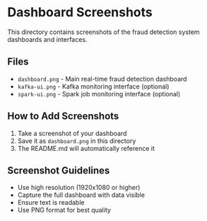 # Dashboard Screenshots

This directory contains screenshots of the fraud detection system dashboards and interfaces.

## Files

- `dashboard.png` - Main real-time fraud detection dashboard
- `kafka-ui.png` - Kafka monitoring interface (optional)
- `spark-ui.png` - Spark job monitoring interface (optional)

## How to Add Screenshots

1. Take a screenshot of your dashboard
2. Save it as `dashboard.png` in this directory
3. The README.md will automatically reference it

## Screenshot Guidelines

- Use high resolution (1920x1080 or higher)
- Capture the full dashboard with data visible
- Ensure text is readable
- Use PNG format for best quality
